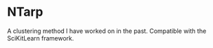 # NTarp
A clustering method I have worked on in the past. Compatible with the SciKitLearn framework.
